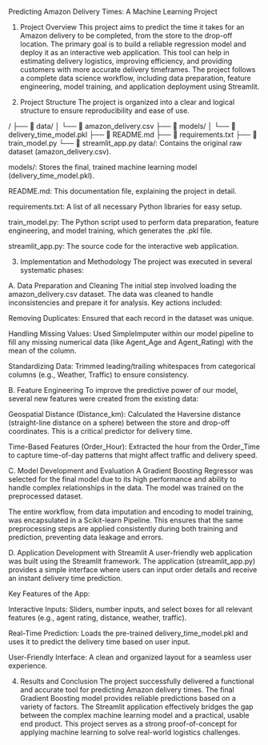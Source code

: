Predicting Amazon Delivery Times: A Machine Learning Project
1. Project Overview
This project aims to predict the time it takes for an Amazon delivery to be completed, from the store to the drop-off location. The primary goal is to build a reliable regression model and deploy it as an interactive web application. This tool can help in estimating delivery logistics, improving efficiency, and providing customers with more accurate delivery timeframes. The project follows a complete data science workflow, including data preparation, feature engineering, model training, and application deployment using Streamlit.

2. Project Structure
The project is organized into a clear and logical structure to ensure reproducibility and ease of use.

/
├── 📂 data/
│   └── 📄 amazon_delivery.csv
├── 📂 models/
│   └── 📄 delivery_time_model.pkl
├── 📜 README.md
├── 📜 requirements.txt
├── 📜 train_model.py
└── 🚀 streamlit_app.py
data/: Contains the original raw dataset (amazon_delivery.csv).

models/: Stores the final, trained machine learning model (delivery_time_model.pkl).

README.md: This documentation file, explaining the project in detail.

requirements.txt: A list of all necessary Python libraries for easy setup.

train_model.py: The Python script used to perform data preparation, feature engineering, and model training, which generates the .pkl file.

streamlit_app.py: The source code for the interactive web application.

3. Implementation and Methodology
The project was executed in several systematic phases:

A. Data Preparation and Cleaning
The initial step involved loading the amazon_delivery.csv dataset. The data was cleaned to handle inconsistencies and prepare it for analysis. Key actions included:

Removing Duplicates: Ensured that each record in the dataset was unique.

Handling Missing Values: Used SimpleImputer within our model pipeline to fill any missing numerical data (like Agent_Age and Agent_Rating) with the mean of the column.

Standardizing Data: Trimmed leading/trailing whitespaces from categorical columns (e.g., Weather, Traffic) to ensure consistency.

B. Feature Engineering
To improve the predictive power of our model, several new features were created from the existing data:

Geospatial Distance (Distance_km): Calculated the Haversine distance (straight-line distance on a sphere) between the store and drop-off coordinates. This is a critical predictor for delivery time.

Time-Based Features (Order_Hour): Extracted the hour from the Order_Time to capture time-of-day patterns that might affect traffic and delivery speed.

C. Model Development and Evaluation
A Gradient Boosting Regressor was selected for the final model due to its high performance and ability to handle complex relationships in the data. The model was trained on the preprocessed dataset.

The entire workflow, from data imputation and encoding to model training, was encapsulated in a Scikit-learn Pipeline. This ensures that the same preprocessing steps are applied consistently during both training and prediction, preventing data leakage and errors.

D. Application Development with Streamlit
A user-friendly web application was built using the Streamlit framework. The application (streamlit_app.py) provides a simple interface where users can input order details and receive an instant delivery time prediction.

Key Features of the App:

Interactive Inputs: Sliders, number inputs, and select boxes for all relevant features (e.g., agent rating, distance, weather, traffic).

Real-Time Prediction: Loads the pre-trained delivery_time_model.pkl and uses it to predict the delivery time based on user input.

User-Friendly Interface: A clean and organized layout for a seamless user experience.

4. Results and Conclusion
The project successfully delivered a functional and accurate tool for predicting Amazon delivery times. The final Gradient Boosting model provides reliable predictions based on a variety of factors. The Streamlit application effectively bridges the gap between the complex machine learning model and a practical, usable end product. This project serves as a strong proof-of-concept for applying machine learning to solve real-world logistics challenges.
